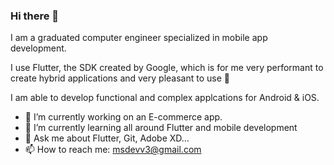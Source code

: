 ### Hi there 👋

I am a graduated computer engineer specialized in mobile app development.

I use Flutter, the SDK created by Google, which is for me very performant to create hybrid applications and very pleasant to use 🙂

I am able to develop functional and complex applcations for Android & iOS.

- 🔭 I’m currently working on an E-commerce app. 
- 🌱 I’m currently learning all around Flutter and mobile development
- 💬 Ask me about Flutter, Git, Adobe XD...
- 📫 How to reach me: msdevv3@gmail.com


